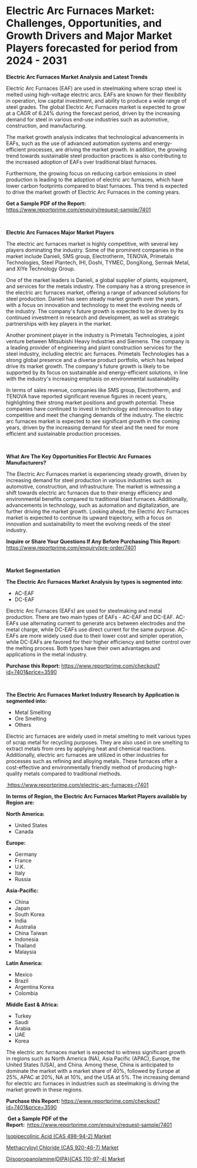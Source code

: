<p><h1>Electric Arc Furnaces Market: Challenges, Opportunities, and Growth Drivers and Major Market Players forecasted for period from 2024 - 2031</h1></p><p><strong>Electric Arc Furnaces Market Analysis and Latest Trends</strong></p>
<p><p>Electric Arc Furnaces (EAF) are used in steelmaking where scrap steel is melted using high-voltage electric arcs. EAFs are known for their flexibility in operation, low capital investment, and ability to produce a wide range of steel grades. The global Electric Arc Furnaces market is expected to grow at a CAGR of 6.24% during the forecast period, driven by the increasing demand for steel in various end-use industries such as automotive, construction, and manufacturing.</p><p>The market growth analysis indicates that technological advancements in EAFs, such as the use of advanced automation systems and energy-efficient processes, are driving the market growth. In addition, the growing trend towards sustainable steel production practices is also contributing to the increased adoption of EAFs over traditional blast furnaces.</p><p>Furthermore, the growing focus on reducing carbon emissions in steel production is leading to the adoption of electric arc furnaces, which have lower carbon footprints compared to blast furnaces. This trend is expected to drive the market growth of Electric Arc Furnaces in the coming years.</p></p>
<p><strong>Get a Sample PDF of the Report:&nbsp;</strong> <a href="https://www.reportprime.com/enquiry/request-sample/7401">https://www.reportprime.com/enquiry/request-sample/7401</a></p>
<p>&nbsp;</p>
<p><strong>Electric Arc Furnaces Major Market Players</strong></p>
<p><p>The electric arc furnaces market is highly competitive, with several key players dominating the industry. Some of the prominent companies in the market include Danieli, SMS group, Electrotherm, TENOVA, Primetals Technologies, Steel Plantech, IHI, Doshi, TYMEC, DongXong, Sermak Metal, and XiYe Technology Group.</p><p>One of the market leaders is Danieli, a global supplier of plants, equipment, and services for the metals industry. The company has a strong presence in the electric arc furnaces market, offering a range of advanced solutions for steel production. Danieli has seen steady market growth over the years, with a focus on innovation and technology to meet the evolving needs of the industry. The company's future growth is expected to be driven by its continued investment in research and development, as well as strategic partnerships with key players in the market.</p><p>Another prominent player in the industry is Primetals Technologies, a joint venture between Mitsubishi Heavy Industries and Siemens. The company is a leading provider of engineering and plant construction services for the steel industry, including electric arc furnaces. Primetals Technologies has a strong global presence and a diverse product portfolio, which has helped drive its market growth. The company's future growth is likely to be supported by its focus on sustainable and energy-efficient solutions, in line with the industry's increasing emphasis on environmental sustainability.</p><p>In terms of sales revenue, companies like SMS group, Electrotherm, and TENOVA have reported significant revenue figures in recent years, highlighting their strong market positions and growth potential. These companies have continued to invest in technology and innovation to stay competitive and meet the changing demands of the industry. The electric arc furnaces market is expected to see significant growth in the coming years, driven by the increasing demand for steel and the need for more efficient and sustainable production processes.</p></p>
<p>&nbsp;</p>
<p><strong>What Are The Key Opportunities For Electric Arc Furnaces Manufacturers?</strong></p>
<p><p>The Electric Arc Furnaces market is experiencing steady growth, driven by increasing demand for steel production in various industries such as automotive, construction, and infrastructure. The market is witnessing a shift towards electric arc furnaces due to their energy efficiency and environmental benefits compared to traditional blast furnaces. Additionally, advancements in technology, such as automation and digitalization, are further driving the market growth. Looking ahead, the Electric Arc Furnaces market is expected to continue its upward trajectory, with a focus on innovation and sustainability to meet the evolving needs of the steel industry.</p></p>
<p><strong>Inquire or Share Your Questions If Any Before Purchasing This Report:</strong> <a href="https://www.reportprime.com/enquiry/pre-order/7401">https://www.reportprime.com/enquiry/pre-order/7401</a></p>
<p>&nbsp;</p>
<p><strong>Market Segmentation</strong></p>
<p><strong>The Electric Arc Furnaces Market Analysis by types is segmented into:</strong></p>
<p><ul><li>AC-EAF</li><li>DC-EAF</li></ul></p>
<p><p>Electric Arc Furnaces (EAFs) are used for steelmaking and metal production. There are two main types of EAFs - AC-EAF and DC-EAF. AC-EAFs use alternating current to generate arcs between electrodes and the metal charge, while DC-EAFs use direct current for the same purpose. AC-EAFs are more widely used due to their lower cost and simpler operation, while DC-EAFs are favored for their higher efficiency and better control over the melting process. Both types have their own advantages and applications in the metal industry.</p></p>
<p><strong>Purchase this Report:&nbsp;</strong><a href="https://www.reportprime.com/checkout?id=7401&price=3590">https://www.reportprime.com/checkout?id=7401&price=3590</a></p>
<p>&nbsp;</p>
<p><strong>The Electric Arc Furnaces Market Industry Research by Application is segmented into:</strong></p>
<p><ul><li>Metal Smelting</li><li>Ore Smelting</li><li>Others</li></ul></p>
<p><p>Electric arc furnaces are widely used in metal smelting to melt various types of scrap metal for recycling purposes. They are also used in ore smelting to extract metals from ores by applying heat and chemical reactions. Additionally, electric arc furnaces are utilized in other industries for processes such as refining and alloying metals. These furnaces offer a cost-effective and environmentally friendly method of producing high-quality metals compared to traditional methods.</p></p>
<p><a href="https://www.reportprime.com/electric-arc-furnaces-r7401">&nbsp;https://www.reportprime.com/electric-arc-furnaces-r7401</a></p>
<p><strong>In terms of Region, the Electric Arc Furnaces Market Players available by Region are:</strong></p>
<p>
    <p> <strong> North America: </strong>
        <ul>
            <li>United States</li>
            <li>Canada</li>
        </ul>
        </p> 
    <p> <strong> Europe: </strong>
        <ul>
            <li>Germany</li>
            <li>France</li>
            <li>U.K.</li>
            <li>Italy</li>
            <li>Russia</li>
        </ul>
        </p> 
    <p> <strong> Asia-Pacific: </strong>
        <ul>
            <li>China</li>
            <li>Japan</li>
            <li>South Korea</li>
            <li>India</li>
            <li>Australia</li>
            <li>China Taiwan</li>
            <li>Indonesia</li>
            <li>Thailand</li>
            <li>Malaysia</li>
        </ul>
        </p> 
    <p> <strong> Latin America: </strong>
        <ul>
            <li>Mexico</li>
            <li>Brazil</li>
            <li>Argentina Korea</li>
            <li>Colombia</li>
        </ul>
        </p> 
    <p> <strong> Middle East & Africa: </strong>
        <ul>
            <li>Turkey</li>
            <li>Saudi</li>
            <li>Arabia</li>
            <li>UAE</li>
            <li>Korea</li>
        </ul>
    </p>
    </p>
<p><p>The electric arc furnaces market is expected to witness significant growth in regions such as North America (NA), Asia Pacific (APAC), Europe, the United States (USA), and China. Among these, China is anticipated to dominate the market with a market share of 40%, followed by Europe at 25%, APAC at 20%, NA at 10%, and the USA at 5%. The increasing demand for electric arc furnaces in industries such as steelmaking is driving the market growth in these regions.</p></p>
<p><strong>Purchase this Report: </strong><a href="https://www.reportprime.com/checkout?id=7401&price=3590">https://www.reportprime.com/checkout?id=7401&price=3590</a></p>
<p>&nbsp;<strong>Get a Sample PDF of the Report:&nbsp;&nbsp;</strong><a href="https://www.reportprime.com/enquiry/request-sample/7401">https://www.reportprime.com/enquiry/request-sample/7401</a></p>
<p><strong></strong></p>
<p><p><a href="https://www.linkedin.com/pulse/isopipecolinic-acid-cas-498-94-2-market-size-reflecting-jjrae?trackingId=HIx3dgTw9sPD6PPwmLFzeg%3D%3D">Isopipecolinic Acid (CAS 498-94-2) Market</a></p><p><a href="https://www.linkedin.com/pulse/methacryloyl-chloride-cas-920-46-7-market-size-growth-segmentation-4rrje?trackingId=8UVclhKkQy6ce6pAVr%2FIhw%3D%3D">Methacryloyl Chloride (CAS 920-46-7) Market</a></p><p><a href="https://www.linkedin.com/pulse/diisopropanolaminedipacas-110-97-4-market-size-trends-growth-outlook-qr0ve?trackingId=NjJYwl7vmPnp5VwI7kmunw%3D%3D">Diisopropanolamine(DIPA)(CAS 110-97-4) Market</a></p></p>
